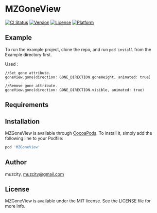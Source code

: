 # MZGoneView

[![CI Status](http://img.shields.io/travis/muzcity/MZGoneView.svg?style=flat)](https://travis-ci.org/muzcity/MZGoneView)
[![Version](https://img.shields.io/cocoapods/v/MZGoneView.svg?style=flat)](http://cocoapods.org/pods/MZGoneView)
[![License](https://img.shields.io/cocoapods/l/MZGoneView.svg?style=flat)](http://cocoapods.org/pods/MZGoneView)
[![Platform](https://img.shields.io/cocoapods/p/MZGoneView.svg?style=flat)](http://cocoapods.org/pods/MZGoneView)

## Example

To run the example project, clone the repo, and run `pod install` from the Example directory first.

Used :

```
//Set gone attribute.
goneView.gone(direction: GONE_DIRECTION.goneHeight, animated: true)

//Remove gone attribute.
goneView.gone(direction: GONE_DIRECTION.visible, animated: true)
```

## Requirements

## Installation

MZGoneView is available through [CocoaPods](http://cocoapods.org). To install
it, simply add the following line to your Podfile:

```ruby
pod 'MZGoneView'
```

## Author

muzcity, muzcity@gmail.com

## License

MZGoneView is available under the MIT license. See the LICENSE file for more info.
